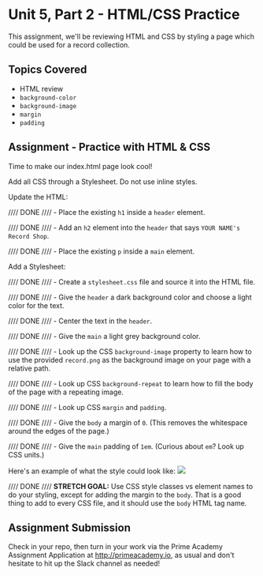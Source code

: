 # Unit 5, Part 2 - HTML/CSS Practice

This assignment, we'll be reviewing HTML and CSS by styling a page which could be used for a record collection.

## Topics Covered

- HTML review
- `background-color`
- `background-image`
- `margin`
- `padding`

## Assignment - Practice with HTML & CSS

Time to make our index.html page look cool!

Add all CSS through a Stylesheet. Do not use inline styles.

Update the HTML:

//// DONE //// - Place the existing `h1` inside a `header` element. 

//// DONE //// - Add an `h2` element into the `header` that says `YOUR NAME's Record Shop`.

//// DONE //// - Place the existing `p` inside a `main` element.

Add a Stylesheet:

//// DONE //// - Create a `stylesheet.css` file and source it into the HTML file.

//// DONE //// - Give the `header` a dark background color and choose a light  color for the text.

//// DONE //// - Center the text in the `header`.

//// DONE //// - Give the `main` a light grey background color.

//// DONE //// - Look up the CSS `background-image` property to learn how to use the provided `record.png` as the background image on your page with a relative path.

//// DONE //// - Look up CSS `background-repeat` to learn how to fill the body of the page with a repeating image.

//// DONE //// - Look up CSS `margin` and `padding`. 

//// DONE //// - Give the `body` a margin of `0`. (This removes the whitespace around the edges of the page.) 

//// DONE //// - Give the `main` padding of `1em`. (Curious about `em`? Look up CSS units.)

Here's an example of what the style could look like:
<img src="./example.png">

//// DONE //// __STRETCH GOAL:__ Use CSS style classes vs element names to do your styling, except for adding the margin to the `body`. That is a good thing to add to every CSS file, and it should use the `body` HTML tag name.

## Assignment Submission
Check in your repo, then turn in your work via the Prime Academy Assignment Application at http://primeacademy.io, as usual and don't hesitate to hit up the Slack channel as needed!
